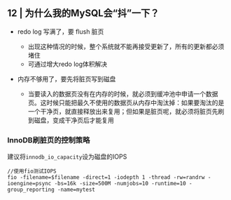 ## 12 | 为什么我的MySQL会“抖”一下？

- redo log 写满了，要 flush 脏页
    - 出现这种情况的时候，整个系统就不能再接受更新了，所有的更新都必须堵住
    - 可通过增大redo log体积解决

- 内存不够用了，要先将脏页写到磁盘
    - 当要读入的数据页没有在内存的时候，就必须到缓冲池中申请一个数据页。这时候只能把最久不使用的数据页从内存中淘汰掉：如果要淘汰的是一个干净页，就直接释放出来复用；但如果是脏页呢，就必须将脏页先刷到磁盘，变成干净页后才能复用


### InnoDB刷脏页的控制策略
建议将`innodb_io_capacity`设为磁盘的IOPS
```
//使用fio测试IOPS
fio -filename=$filename -direct=1 -iodepth 1 -thread -rw=randrw -ioengine=psync -bs=16k -size=500M -numjobs=10 -runtime=10 -group_reporting -name=mytest 
```